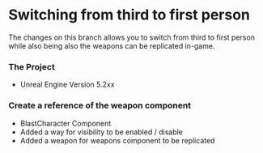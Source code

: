 # Switching from third to first person 
The changes on this branch allows you to switch from third to first person while also being also the weapons can be replicated in-game.

### The Project
- Unreal Engine Version 5.2xx

### Create a reference of the weapon component
- BlastCharacter Component
- Added a way for visibility to be enabled / disable
- Added a weapon for weapons component to be replicated
